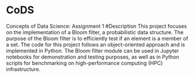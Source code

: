 # CoDS
Concepts of Data Science: Assignment 1
#Description
This project focuses on the implementation of a Bloom filter, a probabilistic data structure. The purpose of the Bloom filter is to efficiently test if an element is a member of a set. The code for this project follows an object-oriented approach and is implemented in Python. The Bloom filter module can be used in Jupyter notebooks for demonstration and testing purposes, as well as in Python scripts for benchmarking on high-performance computing (HPC) infrastructure.
